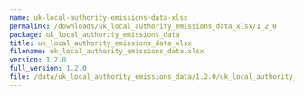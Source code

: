 ```yaml
---
name: uk-local-authority-emissions-data-xlsx
permalink: /downloads/uk_local_authority_emissions_data_xlsx/1_2_0
package: uk_local_authority_emissions_data
title: uk_local_authority_emissions_data_xlsx
filename: uk_local_authority_emissions_data.xlsx
version: 1.2.0
full_version: 1.2.0
file: /data/uk_local_authority_emissions_data/1.2.0/uk_local_authority_emissions_data.xlsx
---
```

